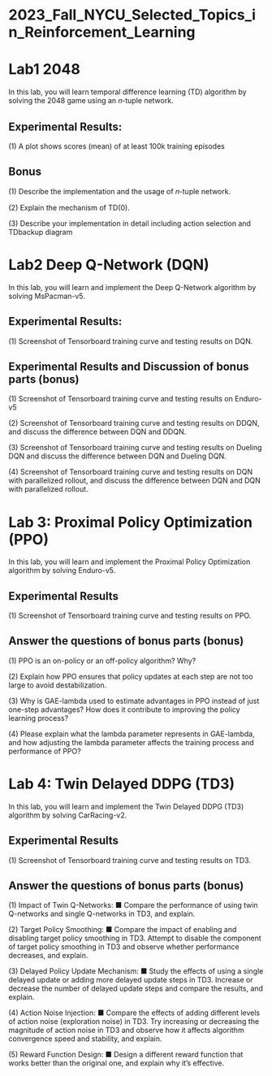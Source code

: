 # 2023_Fall_NYCU_Selected_Topics_in_Reinforcement_Learning

# Lab1 2048

In this lab, you will learn temporal difference learning (TD) algorithm by solving the 2048 game using an 𝑛-tuple network.

## Experimental Results:

(1) A plot shows scores (mean) of at least 100k training episodes

## Bonus

(1) Describe the implementation and the usage of 𝑛-tuple network.

(2) Explain the mechanism of TD(0).

(3) Describe your implementation in detail including action selection and TDbackup diagram

# Lab2 Deep Q-Network (DQN)

In this lab, you will learn and implement the Deep Q-Network algorithm by solving MsPacman-v5.

## Experimental Results:

(1) Screenshot of Tensorboard training curve and testing results on DQN.

## Experimental Results and Discussion of bonus parts (bonus)

(1) Screenshot of Tensorboard training curve and testing results on Enduro-v5

(2) Screenshot of Tensorboard training curve and testing results on DDQN, and discuss the difference between DQN and DDQN.

(3) Screenshot of Tensorboard training curve and testing results on Dueling DQN and discuss the difference between DQN and Dueling DQN.

(4) Screenshot of Tensorboard training curve and testing results on DQN with parallelized rollout, and discuss the difference between DQN and DQN with parallelized rollout.

# Lab 3: Proximal Policy Optimization (PPO)

In this lab, you will learn and implement the Proximal Policy Optimization algorithm by solving Enduro-v5.

## Experimental Results

(1) Screenshot of Tensorboard training curve and testing results on PPO.

## Answer the questions of bonus parts (bonus)

(1) PPO is an on-policy or an off-policy algorithm? Why? 

(2) Explain how PPO ensures that policy updates at each step are not too large to avoid destabilization.

(3) Why is GAE-lambda used to estimate advantages in PPO instead of just one-step advantages? How does it contribute to improving the policy learning process?

(4) Please explain what the lambda parameter represents in GAE-lambda, and how adjusting the lambda parameter affects the training process and performance of PPO?

# Lab 4: Twin Delayed DDPG (TD3)

In this lab, you will learn and implement the Twin Delayed DDPG (TD3) algorithm by solving CarRacing-v2.

## Experimental Results

(1) Screenshot of Tensorboard training curve and testing results on TD3.

## Answer the questions of bonus parts (bonus)

(1) Impact of Twin Q-Networks:
■ Compare the performance of using twin Q-networks and single Q-networks in TD3, and explain.

(2) Target Policy Smoothing:
■ Compare the impact of enabling and disabling target policy smoothing in TD3. Attempt to disable the component of target policy smoothing in TD3 and observe whether performance decreases, and explain.

(3) Delayed Policy Update Mechanism:
■ Study the effects of using a single delayed update or adding more delayed update steps in TD3. Increase or decrease the number of delayed update steps and compare the results, and explain.

(4) Action Noise Injection:
■ Compare the effects of adding different levels of action noise (exploration noise) in TD3. Try increasing or decreasing the magnitude of action noise in TD3 and observe how it affects algorithm convergence speed and stability, and explain.

(5) Reward Function Design:
■ Design a different reward function that works better than the original one, and explain why it’s effective.
